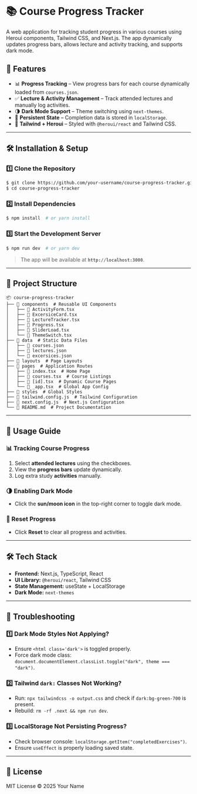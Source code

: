 # 📚 Course Progress Tracker

A web application for tracking student progress in various courses using Heroui components, Tailwind CSS, and Next.js. The app dynamically updates progress bars, allows lecture and activity tracking, and supports dark mode.

## 🚀 Features
- 📊 **Progress Tracking** – View progress bars for each course dynamically loaded from `courses.json`.
- ✅ **Lecture & Activity Management** – Track attended lectures and manually log activities.
- 🌗 **Dark Mode Support** – Theme switching using `next-themes`.
- 💾 **Persistent State** – Completion data is stored in `localStorage`.
- 🎨 **Tailwind + Heroui** – Styled with `@heroui/react` and Tailwind CSS.

---

## 🛠️ Installation & Setup

### **1️⃣ Clone the Repository**
```sh
$ git clone https://github.com/your-username/course-progress-tracker.git
$ cd course-progress-tracker
```

### **2️⃣ Install Dependencies**
```sh
$ npm install  # or yarn install
```

### **3️⃣ Start the Development Server**
```sh
$ npm run dev  # or yarn dev
```

> The app will be available at **`http://localhost:3000`**.

---

## 📂 Project Structure
```plaintext
📦 course-progress-tracker
├── 📂 components  # Reusable UI Components
│   ├── 📄 ActivityForm.tsx
│   ├── 📄 ExcersiceCard.tsx
│   ├── 📄 LectureTracker.tsx
│   ├── 📄 Progress.tsx
│   ├── 📄 SliderLoad.tsx
│   └── 📄 ThemeSwitch.tsx
├── 📂 data  # Static Data Files
│   ├── 📄 courses.json
│   ├── 📄 lectures.json
│   └── 📄 excersices.json
├── 📂 layouts  # Page Layouts
├── 📂 pages  # Application Routes
│   ├── 📄 index.tsx  # Home Page
│   ├── 📄 courses.tsx  # Course Listings
│   ├── 📄 [id].tsx  # Dynamic Course Pages
│   └── 📄 _app.tsx  # Global App Config
├── 📂 styles  # Global Styles
├── 📄 tailwind.config.js  # Tailwind Configuration
├── 📄 next.config.js  # Next.js Configuration
└── 📄 README.md  # Project Documentation
```

---

## 📘 Usage Guide
### **📊 Tracking Course Progress**
1. Select **attended lectures** using the checkboxes.
2. View the **progress bars** update dynamically.
3. Log extra study **activities** manually.

### **🌗 Enabling Dark Mode**
- Click the **sun/moon icon** in the top-right corner to toggle dark mode.

### **🔄 Reset Progress**
- Click **Reset** to clear all progress and activities.

---

## 🛠️ Tech Stack
- **Frontend:** Next.js, TypeScript, React
- **UI Library:** `@heroui/react`, Tailwind CSS
- **State Management:** useState + LocalStorage
- **Dark Mode:** `next-themes`

---

## 🐞 Troubleshooting
### **1️⃣ Dark Mode Styles Not Applying?**
- Ensure `<html class='dark'>` is toggled properly.
- Force dark mode class: `document.documentElement.classList.toggle("dark", theme === "dark")`.

### **2️⃣ Tailwind `dark:` Classes Not Working?**
- Run: `npx tailwindcss -o output.css` and check if `dark:bg-green-700` is present.
- Rebuild: `rm -rf .next && npm run dev`.

### **3️⃣ LocalStorage Not Persisting Progress?**
- Check browser console: `localStorage.getItem("completedExercises")`.
- Ensure `useEffect` is properly loading saved state.

---

## 📜 License
MIT License © 2025 Your Name

